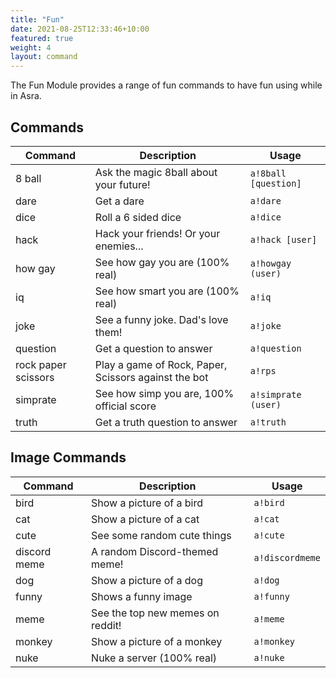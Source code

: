 ```yaml
---
title: "Fun"
date: 2021-08-25T12:33:46+10:00
featured: true
weight: 4
layout: command
---
```


The Fun Module provides a range of fun commands to have fun using while in Asra.

## Commands

| Command             | Description                                                   | Usage                         |
| ------------------- | ------------------------------------------------------------- | ----------------------------- |
| 8 ball              | Ask the magic 8ball about your future!                        | `a!8ball [question]`          |
| dare                | Get a dare                                                    | `a!dare`                      |
| dice                | Roll a 6 sided dice                                           | `a!dice`                      |
| hack                | Hack your friends! Or your enemies...                         | `a!hack [user]`               |
| how gay             | See how gay you are (100% real)                               | `a!howgay (user)`             |
| iq                  | See how smart you are (100% real)                             | `a!iq`                        |
| joke                | See a funny joke. Dad's love them!                            | `a!joke`                      |
| question            | Get a question to answer                                      | `a!question`                  |
| rock paper scissors | Play a game of Rock, Paper, Scissors against the bot          | `a!rps`                       |
| simprate            | See how simp you are, 100% official score                     | `a!simprate (user)`           |
| truth               | Get a truth question to answer                                | `a!truth`                     |


## Image Commands

| Command             | Description                                                   | Usage                         |
| ------------------- | ------------------------------------------------------------- | ----------------------------- |
| bird                | Show a picture of a bird                                      | `a!bird`                      |
| cat                 | Show a picture of a cat                                       | `a!cat`                       |
| cute                | See some random cute things                                   | `a!cute`                      |
| discord meme        | A random Discord-themed meme!                                 | `a!discordmeme`               |
| dog                 | Show a picture of a dog                                       | `a!dog`                       |
| funny               | Shows a funny image                                           | `a!funny`                     |
| meme                | See the top new memes on reddit!                              | `a!meme`                      |
| monkey              | Show a picture of a monkey                                    | `a!monkey`                    |
| nuke                | Nuke a server (100% real)                                     | `a!nuke`                      |


